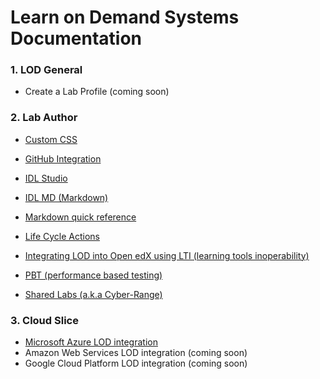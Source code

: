 # Learn on Demand Systems Documentation


### 1. LOD General 
- Create a Lab Profile (coming soon)

### 2. Lab Author 


- [Custom CSS](../../../../dillonreese/lod-docs/blob/integrated-documentation/custom-css-guide.md)
- [GitHub Integration](../../../guides/blob/master/github-integration/github-integration.md "Learn on Demand Systems GitHub Integration Guide")

- [IDL Studio](LearnOnDemandSystems/guides/blob/master/idl/idlv3.md "Learn on Demand Systems Integrated Digital Lab Authoring Guide")
- [IDL MD (Markdown)](LearnOnDemandSystems/guides/blob/master/idl2/markdown-user-guide.md "Markdown User Guide")
- [Markdown quick reference](LearnOnDemandSystems/guides/blob/master/idl2/idl2-quick-reference-guide.md "Markdown quick reference")
- [Life Cycle Actions](LearnOnDemandSystems/guides/blob/master/lca/life-cycle-actions-guide.md "Life Cycle Actions Guide")
- [Integrating LOD into Open edX using LTI (learning tools inoperability)](LearnOnDemandSystems/guides/blob/master/lti/lod-lti.md "Embedding Lab on Demand content into edX courses")
- [PBT (performance based testing)](LearnOnDemandSystems/guides/blob/master/pbt/lodpbtguide.md "Learn on Demand Systems Performance Based Testing Guide")
- [Shared Labs (a.k.a Cyber-Range)](LearnOnDemandSystems/guides/blob/master/sl/sharedlabs.md "Shared Labs")

### 3. Cloud Slice  

- [Microsoft Azure LOD integration](LearnOnDemandSystems/guides/blob/master/cloud-slice/cloud-slice.md "Microsoft Azure Cloud Slice Guide")
- Amazon Web Services LOD integration (coming soon)
- Google Cloud Platform LOD integration (coming soon)


### 






